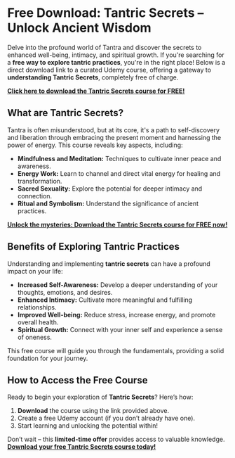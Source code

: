 # Free Download: Tantric Secrets – Unlock Ancient Wisdom

Delve into the profound world of Tantra and discover the secrets to enhanced well-being, intimacy, and spiritual growth. If you're searching for a **free way to explore tantric practices**, you're in the right place! Below is a direct download link to a curated Udemy course, offering a gateway to **understanding Tantric Secrets**, completely free of charge.

[**Click here to download the Tantric Secrets course for FREE!**](https://udemywork.com/tantric-secrets)

## What are Tantric Secrets?

Tantra is often misunderstood, but at its core, it's a path to self-discovery and liberation through embracing the present moment and harnessing the power of energy. This course reveals key aspects, including:

*   **Mindfulness and Meditation:** Techniques to cultivate inner peace and awareness.
*   **Energy Work:** Learn to channel and direct vital energy for healing and transformation.
*   **Sacred Sexuality:** Explore the potential for deeper intimacy and connection.
*   **Ritual and Symbolism:** Understand the significance of ancient practices.

[**Unlock the mysteries: Download the Tantric Secrets course for FREE now!**](https://udemywork.com/tantric-secrets)

## Benefits of Exploring Tantric Practices

Understanding and implementing **tantric secrets** can have a profound impact on your life:

*   **Increased Self-Awareness:** Develop a deeper understanding of your thoughts, emotions, and desires.
*   **Enhanced Intimacy:** Cultivate more meaningful and fulfilling relationships.
*   **Improved Well-being:** Reduce stress, increase energy, and promote overall health.
*   **Spiritual Growth:** Connect with your inner self and experience a sense of oneness.

This free course will guide you through the fundamentals, providing a solid foundation for your journey.

## How to Access the Free Course

Ready to begin your exploration of **Tantric Secrets**? Here’s how:

1.  **Download** the course using the link provided above.
2.  Create a free Udemy account (if you don’t already have one).
3.  Start learning and unlocking the potential within!

Don’t wait – this **limited-time offer** provides access to valuable knowledge. [**Download your free Tantric Secrets course today!**](https://udemywork.com/tantric-secrets)
